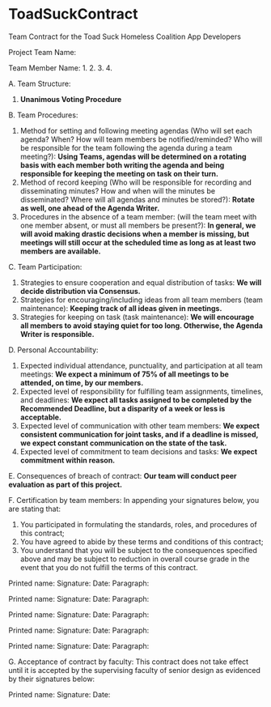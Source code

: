 # ToadSuckContract
Team Contract for the Toad Suck Homeless Coalition App Developers

Project Team Name:  

Team Member Name:
1.
2.
3.
4.

  A.  Team Structure:
1. **Unanimous Voting Procedure**

  B.  Team Procedures:
1. Method for setting and following meeting agendas (Who will set each agenda? When? How will
team members be notified/reminded? Who will be responsible for the team following the agenda
during a team meeting?): **Using Teams, agendas will be determined on a rotating basis with each member both writing the agenda and being responsible for keeping the meeting on task on their turn.**
2. Method of record keeping (Who will be responsible for recording and disseminating minutes?  How
and when will the minutes be disseminated? Where will all agendas and minutes be stored?): **Rotate as well, one ahead of the Agenda Writer.**
3. Procedures in the absence of a team member:  (will the team meet with one member absent, or must
all members be present?): **In general, we will avoid making drastic decisions when a member is missing, but meetings will still occur at the scheduled time as long as at least two members are available.**

  C.  Team Participation:
1. Strategies to ensure cooperation and equal distribution of tasks: **We will decide distribution via Consensus.**
2. Strategies for encouraging/including ideas from all team members (team maintenance): **Keeping track of all ideas given in meetings.**
3. Strategies for keeping on task (task maintenance): **We will encourage all members to avoid staying quiet for too long. Otherwise, the Agenda Writer is responsible.**

  D.  Personal Accountability:
1. Expected individual attendance, punctuality, and participation at all team meetings: **We expect a minimum of 75% of all meetings to be attended, on time, by our members.**
2. Expected level of responsibility for fulfilling team assignments, timelines, and deadlines: **We expect all tasks assigned to be completed by the Recommended Deadline, but a disparity of a week or less is acceptable.**
3. Expected level of communication with other team members: **We expect consistent communication for joint tasks, and if a deadline is missed, we expect constant communication on the state of the task.**
4. Expected level of commitment to team decisions and tasks: **We expect commitment within reason.**

  E.  Consequences of breach of contract:
**Our team will conduct peer evaluation as part of this project.**

  F.  Certification by team members: In appending your signatures below, you are stating that:
1. You participated in formulating the standards, roles, and procedures of this contract;
2. You have agreed to abide by these terms and conditions of this contract;
3. You understand that you will be subject to the consequences specified above and may be subject to reduction in overall course grade in the event that you do not fulfill the terms of this contract.

Printed name:
Signature:
Date:
Paragraph:

Printed name:
Signature:
Date:
Paragraph:

Printed name:
Signature:
Date:
Paragraph:  

Printed name:
Signature:
Date:
Paragraph:

Printed name:
Signature:
Date:
Paragraph:

G.  Acceptance of contract by faculty: This contract does not take effect until it is accepted by the supervising faculty of senior design as evidenced by their signatures below:

Printed name:
Signature:
Date:
